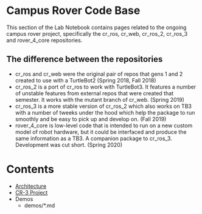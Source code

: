 # Campus Rover Code Base

This section of the Lab Notebook contains pages related to the ongoing campus rover project, specifically the cr_ros, cr_web, cr_ros_2, cr_ros_3 and rover_4_core repositories.

## The difference between the repositories

* cr_ros and cr_web were the original pair of repos that gens 1 and 2 created to use with a TurtleBot2 (Spring 2018, Fall 2018)
* cr_ros_2 is a port of cr_ros to work with TurtleBot3. It features a number of unstable features from external repos that were created that semester. It works with the mutant branch of cr_web. (Spring 2019)
* cr_ros_3 is a more stable version of cr_ros_2 which also works on TB3 with a number of tweeks under the hood which help the package to run smoothly and be easy to pick up and develop on. (Fall 2019)
* rover_4_core is low-level code that is intended to run on a new custom model of robot hardware, but it could be interfaced and produce the same information as a TB3. A companion package to cr_ros_3. Development was cut short. (Spring 2020)

# Contents 
- [Architecture](architecture.md)
- [CR-3 Project](cr-3-project.md)
- Demos
    - demos/*.md

